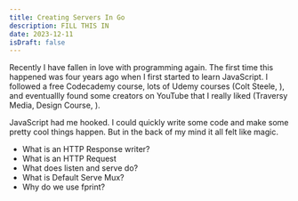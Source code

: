 ```yaml
---
title: Creating Servers In Go
description: FILL THIS IN
date: 2023-12-11
isDraft: false
---
```


Recently I have fallen in love with programming again. The first time this happened was four years ago when I first started to learn JavaScript. I followed a free Codecademy course, lots of Udemy courses (Colt Steele, ), and eventuallly found some creators on YouTube that I really liked (Traversy Media, Design Course, ). 

JavaScript had me hooked. I could quickly write some code and make some pretty cool things happen. But in the back of my mind it all felt like magic. 





- What is an HTTP Response writer?
- What is an HTTP Request
- What does listen and serve do?
- What is Default Serve Mux?
- Why do we use fprint?
